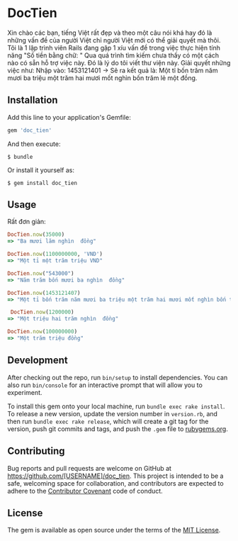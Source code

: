 # DocTien

Xin chào các bạn, tiếng Việt rất đẹp và theo một câu nói khá hay đó là những vấn đề của người Việt chỉ người Việt mới có thể giải quyết mà thôi.
Tôi là 1 lập trình viên Rails đang gặp 1 xíu vấn đề trong việc thực hiện tính năng "Số tiền bằng chữ: "
Qua quá trình tìm kiếm chưa thấy có một cách nào có sẵn hỗ trợ việc này.
Đó là lý do tôi viết thư viện này.
Giải quyết những việc như:
Nhập vào: 1453121401 -> Sẽ ra kết quả là: Một tỉ bốn trăm năm mươi ba triệu một trăm hai mươi mốt nghìn bốn trăm lẻ một đồng.

## Installation

Add this line to your application's Gemfile:

```ruby
gem 'doc_tien'
```

And then execute:

    $ bundle

Or install it yourself as:

    $ gem install doc_tien

## Usage

Rất đơn giản:
  ```ruby
  DocTien.now(35000)
  => "Ba mươi lăm nghìn  đồng"
  ```
  ```ruby
  DocTien.now(1100000000, 'VND')
  => "Một tỉ một trăm triệu VND"
  ```
  ```ruby
  DocTien.now("543000")
  => "Năm trăm bốn mươi ba nghìn  đồng"
  ```
  ```ruby
  DocTien.now(1453121407)
  => "Một tỉ bốn trăm năm mươi ba triệu một trăm hai mươi mốt nghìn bốn trăm lẻ bảy đồng"
  ```
  ```ruby
   DocTien.now(1200000)
  => "Một triệu hai trăm nghìn  đồng"
  ```
  ```ruby
  DocTien.now(100000000)
  => "Một trăm triệu đồng"
  ```

## Development

After checking out the repo, run `bin/setup` to install dependencies. You can also run `bin/console` for an interactive prompt that will allow you to experiment.

To install this gem onto your local machine, run `bundle exec rake install`. To release a new version, update the version number in `version.rb`, and then run `bundle exec rake release`, which will create a git tag for the version, push git commits and tags, and push the `.gem` file to [rubygems.org](https://rubygems.org).

## Contributing

Bug reports and pull requests are welcome on GitHub at https://github.com/[USERNAME]/doc_tien. This project is intended to be a safe, welcoming space for collaboration, and contributors are expected to adhere to the [Contributor Covenant](http://contributor-covenant.org) code of conduct.


## License

The gem is available as open source under the terms of the [MIT License](http://opensource.org/licenses/MIT).

